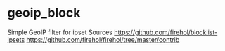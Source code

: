 # geoip_block
Simple GeoIP filter for ipset
Sources
https://github.com/firehol/blocklist-ipsets
https://github.com/firehol/firehol/tree/master/contrib

